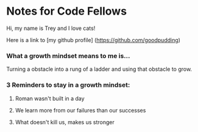 # Notes for Code Fellows

Hi, my name is Trey and I love cats!

Here is a link to [my github profile] (https://github.com/goodpudding)

### What a growth mindset means to me is...
Turning a obstacle into a rung of a ladder and using that obstacle to grow.

### 3 Reminders to stay in a growth mindset:

1. Roman wasn't built in a day 

2. We learn more from our failures than our successes

3. What doesn't kill us, makes us stronger
